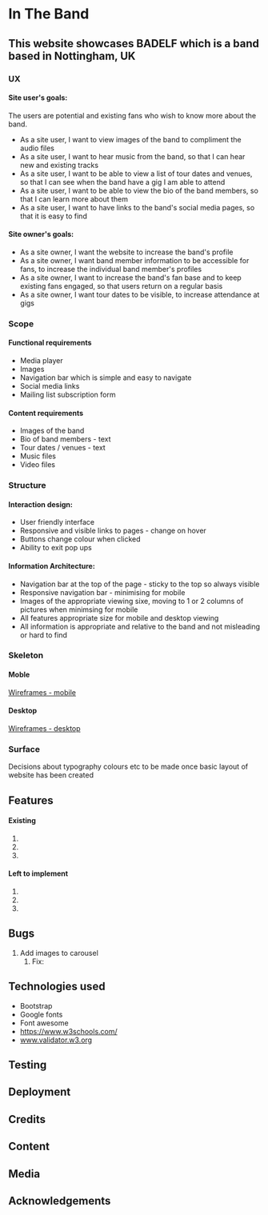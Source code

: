 # In The Band
## This website showcases BADELF which is a band based in Nottingham, UK

### UX
#### Site user's goals:
The users are potential and existing fans who wish to know more about the band. 

* As a site user, I want to view images of the band to compliment the audio files
* As a site user, I want to hear music from the band, so that I can hear new and existing tracks
* As a site user, I want to be able to view a list of tour dates and venues, so that I can see when the band have a gig I am able to attend
* As a site user, I want to be able to view the bio of the band members, so that I can learn more about them
* As a site user, I want to have links to the band's social media pages, so that it is easy to find


#### Site owner's goals:
* As a site owner, I want the website to increase the band's profile
* As a site owner, I want band member information to be accessible for fans, to increase the individual band member's profiles
* As a site owner, I want to increase the band's fan base and to keep existing fans engaged, so that users return on a regular basis
* As a site owner, I want tour dates to be visible, to increase attendance at gigs

### Scope
#### Functional requirements
* Media player
* Images
* Navigation bar which is simple and easy to navigate
* Social media links
* Mailing list subscription form

#### Content requirements
* Images of the band
* Bio of band members - text
* Tour dates / venues - text
* Music files
* Video files

### Structure
#### Interaction design:
* User friendly interface
* Responsive and visible links to pages - change on hover
* Buttons change colour when clicked
* Ability to exit pop ups

#### Information Architecture:
* Navigation bar at the top of the page - sticky to the top so always visible
* Responsive navigation bar - minimising for mobile 
* Images of the appropriate viewing sixe, moving to 1 or 2 columns of pictures when minimsing for mobile
* All features appropriate size for mobile and desktop viewing
* All information is appropriate and relative to the band and not misleading or hard to find

### Skeleton

#### Moble 
[Wireframes - mobile](assets/readme-links/wireframe-mobile.bmpr)

#### Desktop
[Wireframes - desktop](assets/readme-links/wireframe-desktop.bmpr)

### Surface
Decisions about typography colours etc to be made once basic layout of website has been created

## Features
#### Existing
1.
2.
3.

#### Left to implement
1.
2.
3.

## Bugs
1. Add images to carousel
    1. Fix:

## Technologies used
* Bootstrap
* Google fonts
* Font awesome
* https://www.w3schools.com/
* www.validator.w3.org

## Testing

## Deployment

## Credits

## Content

## Media

## Acknowledgements